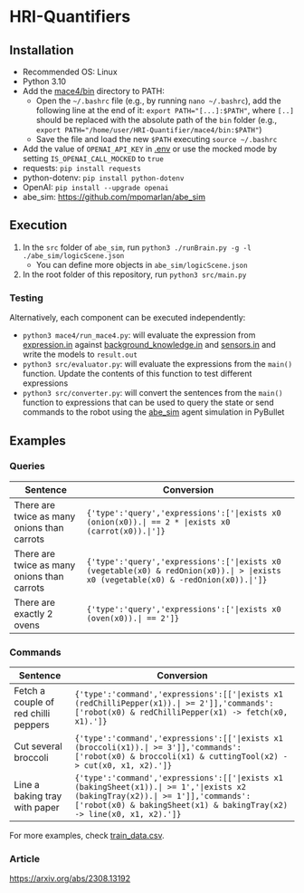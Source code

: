 # HRI-Quantifiers

## Installation

- Recommended OS: Linux
- Python 3.10
- Add the [mace4/bin](mace4/bin) directory to PATH:
   - Open the `~/.bashrc` file (e.g., by running `nano ~/.bashrc`), add the following line at the end of it: `export PATH="[...]:$PATH"`, where `[..]` should be replaced with the absolute path of the `bin` folder (e.g., `export PATH="/home/user/HRI-Quantifier/mace4/bin:$PATH"`)
   - Save the file and load the new `$PATH` executing `source ~/.bashrc`
- Add the value of `OPENAI_API_KEY` in [.env](.env) or use the mocked mode by setting `IS_OPENAI_CALL_MOCKED` to `true`
- requests: `pip install requests`
- python-dotenv: `pip install python-dotenv`
- OpenAI: `pip install --upgrade openai`
- abe_sim: https://github.com/mpomarlan/abe_sim


## Execution

1. In the `src` folder of `abe_sim`, run `python3 ./runBrain.py -g -l ./abe_sim/logicScene.json`
   - You can define more objects in `abe_sim/logicScene.json`
2. In the root folder of this repository, run `python3 src/main.py`

### Testing

Alternatively, each component can be executed independently:

- `python3 mace4/run_mace4.py`: will evaluate the expression from [expression.in](mace4/expression.in)
  against [background_knowledge.in](mace4/background_knowledge.in) and [sensors.in](mace4/sensors.in) and write the
  models to `result.out`
- `python3 src/evaluator.py`: will evaluate the expressions from the `main()` function. Update the contents of this
  function to test different expressions
- `python3 src/converter.py`: will convert the sentences from the `main()` function to expressions that can be used to query the state or send commands to the robot using the [abe_sim](https://github.com/mpomarlan/abe_sim) agent simulation in PyBullet 


## Examples

### Queries

| Sentence                                    | Conversion                                                                                                                          |
|---------------------------------------------|-------------------------------------------------------------------------------------------------------------------------------------|
| There are twice as many onions than carrots | `{'type':'query','expressions':['\|exists x0 (onion(x0)).\| == 2 * \|exists x0 (carrot(x0)).\|']}`                                  |
| There are twice as many onions than carrots | `{'type':'query','expressions':['\|exists x0 (vegetable(x0) & redOnion(x0)).\| > \|exists x0 (vegetable(x0) & -redOnion(x0)).\|']}` |
| There are exactly 2 ovens                   | `{'type':'query','expressions':['\|exists x0 (oven(x0)).\| == 2']}`                                                                 |

### Commands

| Sentence                             | Conversion                                                                                                                                                                                             |
|--------------------------------------|--------------------------------------------------------------------------------------------------------------------------------------------------------------------------------------------------------|
| Fetch a couple of red chilli peppers | `{'type':'command','expressions':[['\|exists x1 (redChilliPepper(x1)).\| >= 2']],'commands':['robot(x0) & redChilliPepper(x1) -> fetch(x0, x1).']}`                                                    |
| Cut several broccoli                 | `{'type':'command','expressions':[['\|exists x1 (broccoli(x1)).\| >= 3']],'commands':['robot(x0) & broccoli(x1) & cuttingTool(x2) -> cut(x0, x1, x2).']}`                                              |
| Line a baking tray with paper        | `{'type':'command','expressions':[['\|exists x1 (bakingSheet(x1)).\| >= 1','\|exists x2 (bakingTray(x2)).\| >= 1']],'commands':['robot(x0) & bakingSheet(x1) & bakingTray(x2) -> line(x0, x1, x2).']}` |

For more examples, check [train_data.csv](notebooks/data/train_data.csv).

### Article

https://arxiv.org/abs/2308.13192
